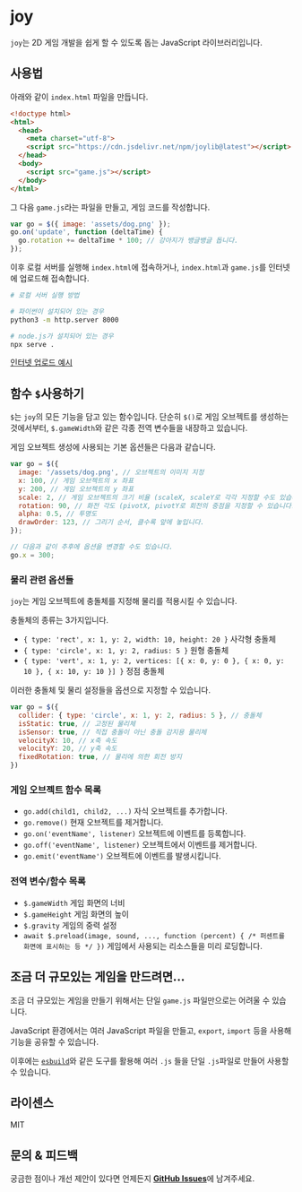 # joy
`joy`는 2D 게임 개발을 쉽게 할 수 있도록 돕는 JavaScript 라이브러리입니다.

## 사용법
아래와 같이 `index.html` 파일을 만듭니다.

```html
<!doctype html>
<html>
  <head>
    <meta charset="utf-8">
    <script src="https://cdn.jsdelivr.net/npm/joylib@latest"></script>
  </head>
  <body>
    <script src="game.js"></script>
  </body>
</html>
```

그 다음 `game.js`라는 파일을 만들고, 게임 코드를 작성합니다.

```js
var go = $({ image: 'assets/dog.png' });
go.on('update', function (deltaTime) {
  go.rotation += deltaTime * 100; // 강아지가 뱅글뱅글 돕니다.
});
```

이후 로컬 서버를 실행해 `index.html`에 접속하거나, `index.html`과 `game.js`를 인터넷에 업로드해 접속합니다.

```bash
# 로컬 서버 실행 방법

# 파이썬이 설치되어 있는 경우
python3 -m http.server 8000

# node.js가 설치되어 있는 경우
npx serve .
```

[인터넷 업로드 예시](https://joy-js.github.io/joy/examples/dog/)

## 함수 `$`사용하기
`$`는 `joy`의 모든 기능을 담고 있는 함수입니다. 단순히 `$()`로 게임 오브젝트를 생성하는 것에서부터, `$.gameWidth`와 같은 각종 전역 변수들을 내장하고 있습니다.

게임 오브젝트 생성에 사용되는 기본 옵션들은 다음과 같습니다.
```js
var go = $({
  image: '/assets/dog.png', // 오브젝트의 이미지 지정
  x: 100, // 게임 오브젝트의 x 좌표
  y: 200, // 게임 오브젝트의 y 좌표
  scale: 2, // 게임 오브젝트의 크기 비율 (scaleX, scaleY로 각각 지정할 수도 있습니다.)
  rotation: 90, // 화전 각도 (pivotX, pivotY로 회전의 중점을 지정할 수 있습니다.)
  alpha: 0.5, // 투명도
  drawOrder: 123, // 그리기 순서, 클수록 앞에 놓입니다.
});

// 다음과 같이 추후에 옵션을 변경할 수도 있습니다.
go.x = 300;
```

### 물리 관련 옵션들
`joy`는 게임 오브젝트에 충돌체를 지정해 물리를 적용시킬 수 있습니다.

충돌체의 종류는 3가지입니다.
- `{ type: 'rect', x: 1, y: 2, width: 10, height: 20 }` 사각형 충돌체
- `{ type: 'circle', x: 1, y: 2, radius: 5 }` 원형 충돌체
- `{ type: 'vert', x: 1, y: 2, vertices: [{ x: 0, y: 0 }, { x: 0, y: 10 }, { x: 10, y: 10 }] }` 정점 충돌체

이러한 충돌체 및 물리 설정들을 옵션으로 지정할 수 있습니다.
```js
var go = $({
  collider: { type: 'circle', x: 1, y: 2, radius: 5 }, // 충돌체
  isStatic: true, // 고정된 물리체
  isSensor: true, // 직접 충돌이 아닌 충돌 감지용 물리체
  velocityX: 10, // x축 속도
  velocityY: 20, // y축 속도
  fixedRotation: true, // 물리에 의한 회전 방지
})
```

### 게임 오브젝트 함수 목록
- `go.add(child1, child2, ...)` 자식 오브젝트를 추가합니다.
- `go.remove()` 현재 오브젝트를 제거합니다.
- `go.on('eventName', listener)` 오브젝트에 이벤트를 등록합니다.
- `go.off('eventName', listener)` 오브젝트에서 이벤트를 제거합니다.
- `go.emit('eventName')` 오브젝트에 이벤트를 발생시킵니다.

### 전역 변수/함수 목록
- `$.gameWidth` 게임 화면의 너비
- `$.gameHeight` 게임 화면의 높이
- `$.gravity` 게임의 중력 설정
- `await $.preload(image, sound, ..., function (percent) { /* 퍼센트를 화면에 표시하는 등 */ })` 게임에서 사용되는 리소스들을 미리 로딩합니다.

## 조금 더 규모있는 게임을 만드려면...
조금 더 규모있는 게임을 만들기 위해서는 단일 `game.js` 파일만으로는 어려울 수 있습니다.

JavaScript 환경에서는 여러 JavaScript 파일을 만들고, `export`, `import` 등을 사용해 기능을 공유할 수 있습니다.

이후에는 [`esbuild`](https://esbuild.github.io/)와 같은 도구를 활용해 여러 `.js` 들을 단일 `.js`파일로 만들어 사용할 수 있습니다.

## 라이센스
MIT

## 문의 & 피드백
궁금한 점이나 개선 제안이 있다면 언제든지 [**GitHub Issues**](https://github.com/joy-js/joy/issues)에 남겨주세요.
